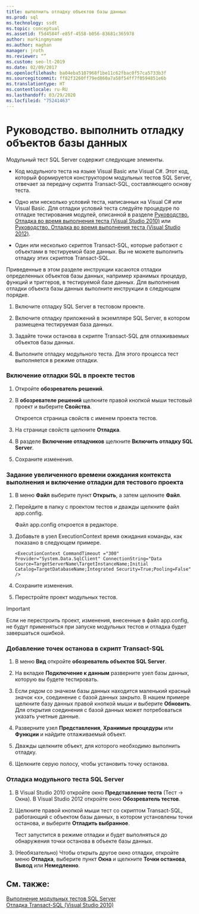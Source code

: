 ```yaml
---
title: выполнить отладку объектов базы данных
ms.prod: sql
ms.technology: ssdt
ms.topic: conceptual
ms.assetid: f5d4584f-e85f-4558-b056-83681c365978
author: markingmyname
ms.author: maghan
manager: jroth
ms.reviewer: “”
ms.custom: seo-lt-2019
ms.date: 02/09/2017
ms.openlocfilehash: ba04eba5107968f1be11c62fbac0f57ca5733b3f
ms.sourcegitcommit: ff82f3260ff79ed860a7a58f54ff7f0594851e6b
ms.translationtype: HT
ms.contentlocale: ru-RU
ms.lasthandoff: 03/29/2020
ms.locfileid: "75241463"
---
```

# <a name="how-to--debug-database-objects"></a>Руководство.  выполнить отладку объектов базы данных

Модульный тест SQL Server содержит следующие элементы.  
  
-   Код модульного теста на языке Visual Basic или Visual C\#. Этот код, который формируется конструктором модульных тестов SQL Server, отвечает за передачу скрипта Transact\-SQL, составляющего основу теста.  
  
-   Одно или несколько условий теста, написанных на Visual C\# или Visual Basic. Для отладки условий теста следуйте процедуре по отладке тестирования модулей, описанной в разделе [Руководство. Отладка во время выполнения теста (Visual Studio 2010)](https://msdn.microsoft.com/library/ms182484(VS.100).aspx) или [Руководство. Отладка во время выполнения теста (Visual Studio 2012)](https://msdn.microsoft.com/library/ms182484.aspx).  
  
-   Один или несколько скриптов Transact\-SQL, которые работают с объектами в тестируемой базе данных. Вы не можете выполнить отладку этих скриптов Transact\-SQL.  
  
Приведенные в этом разделе инструкции касаются отладки определенных объектов базы данных, например хранимых процедур, функций и триггеров, в тестируемой базе данных. Для выполнения отладки объекта базы данных выполните инструкции в следующем порядке.  
  
1.  Включите отладку SQL Server в тестовом проекте.  
  
2.  Включите отладку приложений в экземпляре SQL Server, в котором размещена тестируемая база данных.  
  
3.  Задайте точки останова в скрипте Transact\-SQL для отлаживаемых объектов базы данных.  
  
4.  Выполните отладку модульного теста. Для этого процесса тест выполняется в режиме отладки.  
  
### <a name="to-enable-sql-debugging-on-your-test-project"></a>Включение отладки SQL в проекте тестов  
  
1.  Откройте **обозреватель решений**.  
  
2.  В **обозревателе решений** щелкните правой кнопкой мыши тестовый проект и выберите **Свойства**.  
  
    Откроется страница свойств с именем проекта тестов.  
  
3.  На странице свойств щелкните **Отладка**.  
  
4.  В разделе **Включение отладчиков** щелкните **Включить отладку SQL Server**.  
  
5.  Сохраните изменения.  
  
### <a name="to-set-an-increased-execution-context-timeout-to-enable-debugging-for-your-test-project"></a>Задание увеличенного времени ожидания контекста выполнения и включение отладки для тестового проекта  
  
1.  В меню **Файл** выберите пункт **Открыть**, а затем щелкните **Файл**.  
  
2.  Перейдите в папку с проектом тестов и дважды щелкните файл app.config.  
  
    Файл app.config откроется в редакторе.  
  
3.  Добавьте в узел ExecutionContext время ожидания команды, как показано в следующем примере.  
  
    ```  
    <ExecutionContext CommandTimeout ="300" Provider="System.Data.SqlClient" ConnectionString="Data Source=TargetServerName\TargetInstanceName;Initial Catalog=TargetDatabaseName;Integrated Security=True;Pooling=False" />  
    ```  
  
4.  Сохраните изменения.  
  
5.  Перестройте проект модульных тестов.  
  
> [!IMPORTANT]  
> Если не перестроить проект, изменения, внесенные в файл app.config, не будут применяться при запуске модульных тестов и отладка будет завершаться ошибкой.  
  
### <a name="to-add-breakpoints-to-your-transact-sql-script"></a>Добавление точек останова в скрипт Transact\-SQL  
  
1.  В меню **Вид** откройте **обозреватель объектов SQL Server**.  
  
2.  На вкладке **Подключение к данным** разверните узел базы данных, которую вы будете тестировать.  
  
3.  Если рядом со значком базы данных находится маленький красный значок «x», соединение с базой данных закрыто. В нашем примере щелкните базу данных правой кнопкой мыши и выберите **Обновить**. Для открытия соединения с базой данных может потребоваться указать учетные данные.  
  
4.  Разверните узел **Представления**, **Хранимые процедуры** или **Функции** и найдите отлаживаемый объект.  
  
5.  Дважды щелкните объект, для которого необходимо выполнить отладку.  
  
6.  Щелкните серую полосу, чтобы установить точку останова.  
  
### <a name="to-debug-your-sql-server-unit-test"></a>Отладка модульного теста SQL Server  
  
1.  В Visual Studio 2010 откройте окно **Представление теста** (Тест -> Окна). В Visual Studio 2012 откройте окно **Обозреватель тестов**.  
  
2.  Щелкните правой кнопкой мыши тест со скриптом Transact\-SQL, работающий с объектом базы данных, в котором установлены точки останова, и выберите **Отладить выбранное**.  
  
    Тест запустится в режиме отладки и будет выполняться до обнаружения точки останова в объекте базы данных.  
  
3.  (Необязательно) Чтобы открыть другое окно отладки, откройте меню **Отладка**, выберите пункт **Окна** и щелкните **Точки останова**, **Вывод** или **Немедленно**.  
  
## <a name="see-also"></a>См. также:  
[Выполнение модульных тестов SQL Server](../ssdt/running-sql-server-unit-tests.md)  
[Отладка Transact-SQL (Visual Studio 2010)](https://go.microsoft.com/fwlink/?LinkId=163975)  
  
